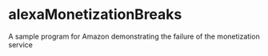 # alexaMonetizationBreaks
A sample program for Amazon demonstrating the failure of the monetization service
